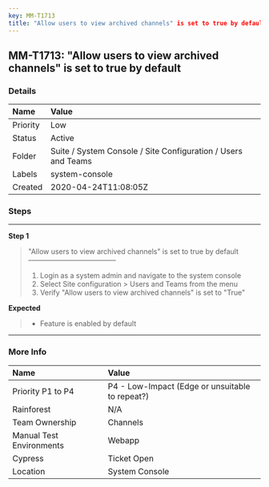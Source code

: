 ```yaml
---
key: MM-T1713
title: "Allow users to view archived channels" is set to true by default
---
```


## MM-T1713: "Allow users to view archived channels" is set to true by default

### Details

| Name     | Value                                                         |
| :------- | :------------------------------------------------------------ |
| Priority | Low                                                           |
| Status   | Active                                                        |
| Folder   | Suite / System Console / Site Configuration / Users and Teams |
| Labels   | system-console                                                |
| Created  | 2020-04-24T11:08:05Z                                          |

### Steps

<hr/>

**Step 1**

> <article>"Allow users to view archived channels" is set to true by default<br>–––––––––––––––––––––––––<br><ol><li>Login as a system admin and navigate to the system console</li><li>Select Site configuration &gt; Users and Teams from the menu</li><li>Verify "Allow users to view archived channels" is set to "True"</li></ol></article>

**Expected**

> <article><ul><li>Feature is enabled by default</li></ul></article>

<hr/>

### More Info

| Name                     | Value                                           |
| :----------------------- | :---------------------------------------------- |
| Priority P1 to P4        | P4 - Low-Impact (Edge or unsuitable to repeat?) |
| Rainforest               | N/A                                             |
| Team Ownership           | Channels                                        |
| Manual Test Environments | Webapp                                          |
| Cypress                  | Ticket Open                                     |
| Location                 | System Console                                  |
